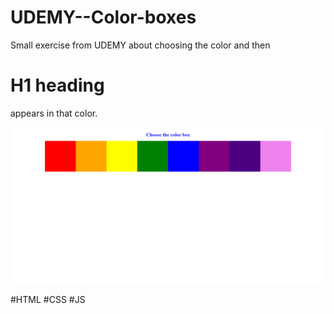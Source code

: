 # UDEMY--Color-boxes
Small exercise from UDEMY about choosing the color and then <h1>H1 heading</h1> appears in that color.

<img src="color-box.png" alt="Color boxes website">

#HTML
#CSS
#JS
